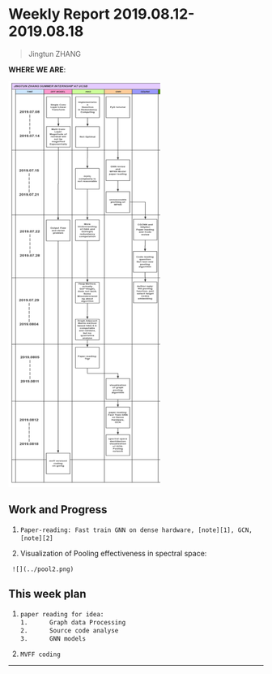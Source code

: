 # Weekly Report 2019.08.12-2019.08.18

>   Jingtun ZHANG

**WHERE WE ARE**:

<img src="./figures/summer_intern.png" width="300px" height="800px" />

## Work and Progress
1.     Paper-reading: Fast train GNN on dense hardware, [note][1], GCN,[note][2]

2.    Visualization of Pooling effectiveness in spectral space:

     ![](../pool2.png)


## This week plan

1.     paper reading for idea:
       1.      Graph data Processing
       2.      Source code analyse
       3.      GNN models
2.     MVFF coding

---
[1]: https://github.com/OrdinaryCrazy/cnn-compiler-notebook/blob/master/GNN/fast-training%20of%20sparse%20gnn%20on%20dense%20hardware.md
[2]: https://github.com/OrdinaryCrazy/cnn-compiler-notebook/blob/master/GNN/GCN.md